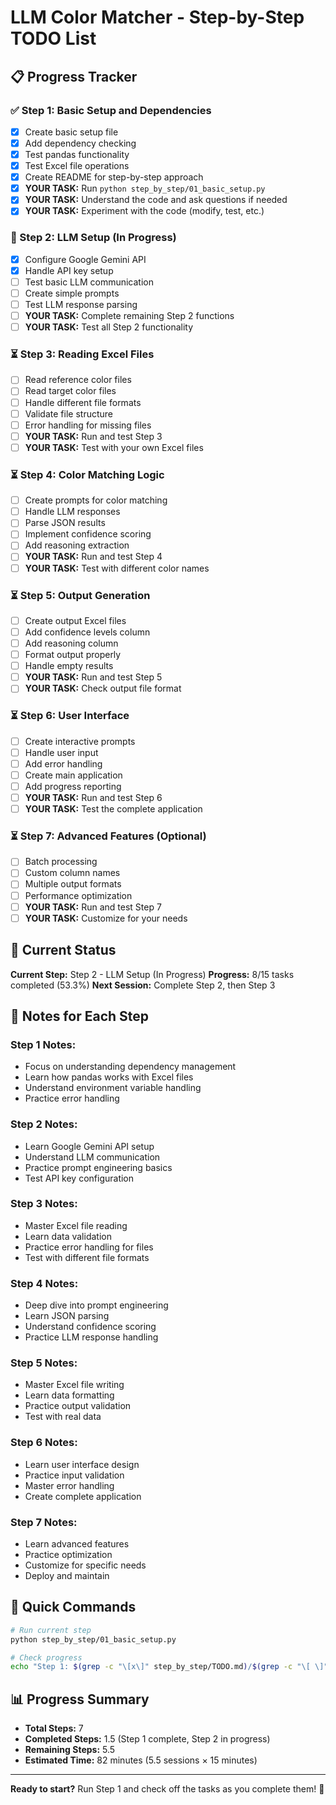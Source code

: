 # LLM Color Matcher - Step-by-Step TODO List

## 📋 Progress Tracker

### ✅ Step 1: Basic Setup and Dependencies

- [x] Create basic setup file
- [x] Add dependency checking
- [x] Test pandas functionality
- [x] Test Excel file operations
- [x] Create README for step-by-step approach
- [x] **YOUR TASK:** Run `python step_by_step/01_basic_setup.py`
- [x] **YOUR TASK:** Understand the code and ask questions if needed
- [x] **YOUR TASK:** Experiment with the code (modify, test, etc.)

### 🔄 Step 2: LLM Setup (In Progress)

- [x] Configure Google Gemini API
- [x] Handle API key setup
- [ ] Test basic LLM communication
- [ ] Create simple prompts
- [ ] Test LLM response parsing
- [ ] **YOUR TASK:** Complete remaining Step 2 functions
- [ ] **YOUR TASK:** Test all Step 2 functionality

### ⏳ Step 3: Reading Excel Files

- [ ] Read reference color files
- [ ] Read target color files
- [ ] Handle different file formats
- [ ] Validate file structure
- [ ] Error handling for missing files
- [ ] **YOUR TASK:** Run and test Step 3
- [ ] **YOUR TASK:** Test with your own Excel files

### ⏳ Step 4: Color Matching Logic

- [ ] Create prompts for color matching
- [ ] Handle LLM responses
- [ ] Parse JSON results
- [ ] Implement confidence scoring
- [ ] Add reasoning extraction
- [ ] **YOUR TASK:** Run and test Step 4
- [ ] **YOUR TASK:** Test with different color names

### ⏳ Step 5: Output Generation

- [ ] Create output Excel files
- [ ] Add confidence levels column
- [ ] Add reasoning column
- [ ] Format output properly
- [ ] Handle empty results
- [ ] **YOUR TASK:** Run and test Step 5
- [ ] **YOUR TASK:** Check output file format

### ⏳ Step 6: User Interface

- [ ] Create interactive prompts
- [ ] Handle user input
- [ ] Add error handling
- [ ] Create main application
- [ ] Add progress reporting
- [ ] **YOUR TASK:** Run and test Step 6
- [ ] **YOUR TASK:** Test the complete application

### ⏳ Step 7: Advanced Features (Optional)

- [ ] Batch processing
- [ ] Custom column names
- [ ] Multiple output formats
- [ ] Performance optimization
- [ ] **YOUR TASK:** Run and test Step 7
- [ ] **YOUR TASK:** Customize for your needs

## 🎯 Current Status

**Current Step:** Step 2 - LLM Setup (In Progress)
**Progress:** 8/15 tasks completed (53.3%)
**Next Session:** Complete Step 2, then Step 3

## 📝 Notes for Each Step

### Step 1 Notes:

- Focus on understanding dependency management
- Learn how pandas works with Excel files
- Understand environment variable handling
- Practice error handling

### Step 2 Notes:

- Learn Google Gemini API setup
- Understand LLM communication
- Practice prompt engineering basics
- Test API key configuration

### Step 3 Notes:

- Master Excel file reading
- Learn data validation
- Practice error handling for files
- Test with different file formats

### Step 4 Notes:

- Deep dive into prompt engineering
- Learn JSON parsing
- Understand confidence scoring
- Practice LLM response handling

### Step 5 Notes:

- Master Excel file writing
- Learn data formatting
- Practice output validation
- Test with real data

### Step 6 Notes:

- Learn user interface design
- Practice input validation
- Master error handling
- Create complete application

### Step 7 Notes:

- Learn advanced features
- Practice optimization
- Customize for specific needs
- Deploy and maintain

## 🚀 Quick Commands

```bash
# Run current step
python step_by_step/01_basic_setup.py

# Check progress
echo "Step 1: $(grep -c "\[x\]" step_by_step/TODO.md)/$(grep -c "\[ \]" step_by_step/TODO.md) tasks completed"
```

## 📊 Progress Summary

- **Total Steps:** 7
- **Completed Steps:** 1.5 (Step 1 complete, Step 2 in progress)
- **Remaining Steps:** 5.5
- **Estimated Time:** 82 minutes (5.5 sessions × 15 minutes)

---

**Ready to start?** Run Step 1 and check off the tasks as you complete them! 🎨
